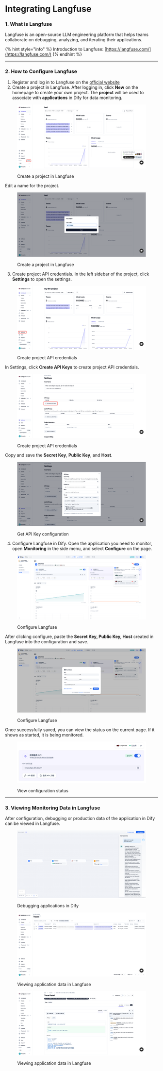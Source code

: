 # Integrating Langfuse

### 1. What is Langfuse

Langfuse is an open-source LLM engineering platform that helps teams collaborate on debugging, analyzing, and iterating their applications.

{% hint style="info" %}
Introduction to Langfuse: [https://langfuse.com/](https://langfuse.com/)
{% endhint %}

***

### 2. How to Configure Langfuse

1. Register and log in to Langfuse on the [official website](https://langfuse.com/)
2. Create a project in Langfuse. After logging in, click **New** on the homepage to create your own project. The **project** will be used to associate with **applications** in Dify for data monitoring.

<figure><img src="../../../.gitbook/assets/image (249).png" alt=""><figcaption><p>Create a project in Langfuse</p></figcaption></figure>

Edit a name for the project.

<figure><img src="../../../.gitbook/assets/image (251).png" alt=""><figcaption><p>Create a project in Langfuse</p></figcaption></figure>

3. Create project API credentials. In the left sidebar of the project, click **Settings** to open the settings.

<figure><img src="../../../.gitbook/assets/image (253).png" alt=""><figcaption><p>Create project API credentials</p></figcaption></figure>

In Settings, click **Create API Keys** to create project API credentials.

<figure><img src="../../../.gitbook/assets/image (252).png" alt=""><figcaption><p>Create project API credentials</p></figcaption></figure>

Copy and save the **Secret Key**, **Public Key**, and **Host**.

<figure><img src="../../../.gitbook/assets/image (254).png" alt=""><figcaption><p>Get API Key configuration</p></figcaption></figure>

4. Configure Langfuse in Dify. Open the application you need to monitor, open **Monitoring** in the side menu, and select **Configure** on the page.

<figure><img src="../../../.gitbook/assets/image (255).png" alt=""><figcaption><p>Configure Langfuse</p></figcaption></figure>

After clicking configure, paste the **Secret Key, Public Key, Host** created in Langfuse into the configuration and save.

<figure><img src="../../../.gitbook/assets/image (256).png" alt=""><figcaption><p>Configure Langfuse</p></figcaption></figure>

Once successfully saved, you can view the status on the current page. If it shows as started, it is being monitored.

<figure><img src="../../../.gitbook/assets/image (257).png" alt=""><figcaption><p>View configuration status</p></figcaption></figure>

***

### 3. Viewing Monitoring Data in Langfuse

After configuration, debugging or production data of the application in Dify can be viewed in Langfuse.

<figure><img src="../../../.gitbook/assets/image (259).png" alt=""><figcaption><p>Debugging applications in Dify</p></figcaption></figure>

<figure><img src="../../../.gitbook/assets/image (258).png" alt=""><figcaption><p>Viewing application data in Langfuse</p></figcaption></figure>

<figure><img src="../../../.gitbook/assets/image.png" alt=""><figcaption><p>Viewing application data in Langfuse</p></figcaption></figure>